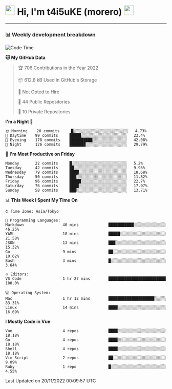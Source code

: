 <!-- Title -->
<h1>
    <img src="https://emojis.slackmojis.com/emojis/images/1600385609/10490/cactuar.gif?1600385609" width="30"/> 
    Hi, I'm t4i5uKE (morero) 
    <img src="https://emojis.slackmojis.com/emojis/images/1600385609/10490/cactuar.gif?1600385609" width="30"/>
</h1>

---

<h3> 📊 Weekly development breakdown </h3>
<!-- waka-readme-stats -->

<!--START_SECTION:waka-->
![Code Time](http://img.shields.io/badge/Code%20Time-1%2C304%20hrs%2056%20mins-blue)

**🐱 My GitHub Data** 

> 🏆 706 Contributions in the Year 2022
 > 
> 📦 612.8 kB Used in GitHub's Storage 
 > 
> 🚫 Not Opted to Hire
 > 
> 📜 44 Public Repositories 
 > 
> 🔑 10 Private Repositories  
 > 
**I'm a Night 🦉** 

```text
🌞 Morning    20 commits     █░░░░░░░░░░░░░░░░░░░░░░░░   4.73% 
🌆 Daytime    99 commits     █████░░░░░░░░░░░░░░░░░░░░   23.4% 
🌃 Evening    178 commits    ██████████░░░░░░░░░░░░░░░   42.08% 
🌙 Night      126 commits    ███████░░░░░░░░░░░░░░░░░░   29.79%

```
📅 **I'm Most Productive on Friday** 

```text
Monday       22 commits     █░░░░░░░░░░░░░░░░░░░░░░░░   5.2% 
Tuesday      42 commits     ██░░░░░░░░░░░░░░░░░░░░░░░   9.93% 
Wednesday    79 commits     ████░░░░░░░░░░░░░░░░░░░░░   18.68% 
Thursday     50 commits     ███░░░░░░░░░░░░░░░░░░░░░░   11.82% 
Friday       96 commits     █████░░░░░░░░░░░░░░░░░░░░   22.7% 
Saturday     76 commits     ████░░░░░░░░░░░░░░░░░░░░░   17.97% 
Sunday       58 commits     ███░░░░░░░░░░░░░░░░░░░░░░   13.71%

```


📊 **This Week I Spent My Time On** 

```text
⌚︎ Time Zone: Asia/Tokyo

💬 Programming Languages: 
Markdown                 40 mins             ███████████░░░░░░░░░░░░░░   46.25% 
YAML                     18 mins             █████░░░░░░░░░░░░░░░░░░░░   21.58% 
JSON                     13 mins             ███░░░░░░░░░░░░░░░░░░░░░░   15.32% 
Go                       9 mins              ██░░░░░░░░░░░░░░░░░░░░░░░   10.62% 
Bash                     3 mins              █░░░░░░░░░░░░░░░░░░░░░░░░   3.64%

🔥 Editors: 
VS Code                  1 hr 27 mins        █████████████████████████   100.0%

💻 Operating System: 
Mac                      1 hr 12 mins        ████████████████████░░░░░   83.31% 
Linux                    14 mins             ████░░░░░░░░░░░░░░░░░░░░░   16.69%

```

**I Mostly Code in Vue** 

```text
Vue                      4 repos             ████░░░░░░░░░░░░░░░░░░░░░   18.18% 
Go                       4 repos             ████░░░░░░░░░░░░░░░░░░░░░   18.18% 
Shell                    4 repos             ████░░░░░░░░░░░░░░░░░░░░░   18.18% 
Vim Script               2 repos             ██░░░░░░░░░░░░░░░░░░░░░░░   9.09% 
Ruby                     1 repo              █░░░░░░░░░░░░░░░░░░░░░░░░   4.55%

```



 Last Updated on 20/11/2022 00:09:57 UTC
<!--END_SECTION:waka-->
